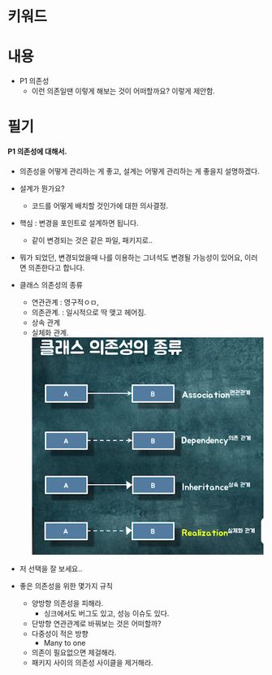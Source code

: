 # 키워드

# 내용

- P1 의존성
  - 이런 의존일땐 이렇게 해보는 것이 어떠할까요? 이렇게 제안함.

# 필기

#### P1 의존성에 대해서.

- 의존성을 어떻게 관리하는 게 좋고, 설계는 어떻게 관리하는 게 좋을지 설명하겠다.
- 설계가 뭔가요?
  - 코드를 어떻게 배치할 것인가에 대한 의사결정.
- 핵심 : 변경을 포인트로 설계하면 됩니다.

  - 같이 변경되는 것은 같은 파일, 패키지로..

- 뭐가 되었던, 변경되었을때 나를 이용하는 그녀석도 변경될 가능성이 있어요, 이러면 의존한다고 합니다.

- 클래스 의존성의 종류
  - 연관관계 : 영구적ㅇㅁ,
  - 의존관계. : 일시적으로 딱 맺고 헤어짐.
  - 상속 관계
  - 실체화 관계.
    ![](2023-04-04-15-33-55.png)
- 저 선택을 잘 보세요..

- 좋은 의존성을 위한 몇가지 규칙

  - 양방향 의존성을 피해라.
    - 싱크에서도 버그도 있고, 성능 이슈도 있다.
  - 단방향 연관관계로 바꿔보는 것은 어떠할까?
  - 다중성이 적은 방향
    - Many to one
  - 의존이 필요없으면 제걸해라.
  - 패키지 사이의 의존성 사이클을 제거해라.
